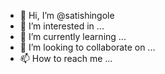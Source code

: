 - 👋 Hi, I’m @satishingole
- 👀 I’m interested in ...
- 🌱 I’m currently learning ...
- 💞️ I’m looking to collaborate on ...
- 📫 How to reach me ...

<!---
satishingole/satishingole is a ✨ special ✨ repository because its `README.md` (this file) appears on your GitHub profile.
You can click the Preview link to take a look at your changes.
--->
